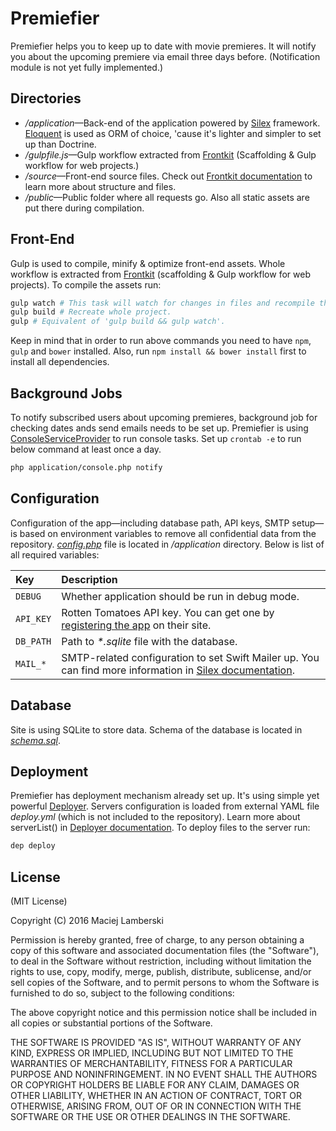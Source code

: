 # Premiefier

Premiefier helps you to keep up to date with movie premieres. It will notify you about the upcoming premiere via email three days before. (Notification module is not yet fully implemented.)

## Directories

* _/application_—Back-end of the application powered by [Silex](https://github.com/silexphp/Silex) framework. [Eloquent](https://laravel.com/docs/eloquent) is used as ORM of choice, 'cause it's lighter and simpler to set up than Doctrine.
* _/gulpfile.js_—Gulp workflow extracted from [Frontkit](https://github.com/lamberski/frontkit) (Scaffolding & Gulp workflow for web projects.)
* _/source_—Front-end source files. Check out [Frontkit documentation](https://github.com/lamberski/frontkit/blob/master/README.md) to learn more about structure and files.
* _/public_—Public folder where all requests go. Also all static assets are put there during compilation.

## Front-End

Gulp is used to compile, minify & optimize front-end assets. Whole workflow is extracted from [Frontkit](https://github.com/lamberski/frontkit) (scaffolding & Gulp workflow for web projects). To compile the assets run:

```bash
gulp watch # This task will watch for changes in files and recompile them as needed.
gulp build # Recreate whole project.
gulp # Equivalent of 'gulp build && gulp watch'.
```

Keep in mind that in order to run above commands you need to have `npm`, `gulp` and `bower` installed.  Also, run `npm install && bower install` first to install all dependencies.

## Background Jobs

To notify subscribed users about upcoming premieres, background job for checking dates ands send emails needs to be set up. Premiefier is using [ConsoleServiceProvider](https://github.com/KnpLabs/ConsoleServiceProvider) to run console tasks. Set up `crontab -e` to run below command at least once a day.

```bash
php application/console.php notify
```

## Configuration

Configuration of the app—including database path, API keys, SMTP setup—is based on environment variables to remove all confidential data from the repository. [_config.php_](application/config.php) file is located in _/application_ directory. Below is list of all required variables:

| Key | Description |
| :--- | :--- |
| `DEBUG`   | Whether application should be run in debug mode. |
| `API_KEY` | Rotten Tomatoes API key. You can get one by [registering the app](http://developer.rottentomatoes.com/) on their site. |
| `DB_PATH` | Path to _*.sqlite_ file with the database. |
| `MAIL_*`  | SMTP-related configuration to set Swift Mailer up. You can find more information in [Silex documentation](http://silex.sensiolabs.org/doc/providers/swiftmailer.html). |

## Database

Site is using SQLite to store data. Schema of the database is located in [_schema.sql_](schema.sql).

## Deployment

Premiefier has deployment mechanism already set up. It's using simple yet powerful [Deployer](http://deployer.org/). Servers configuration is loaded from external YAML file _deploy.yml_ (which is not included to the repository). Learn more about serverList() in [Deployer documentation](http://deployer.org/docs/servers). To deploy files to the server run:

```bash
dep deploy
```

## License

(MIT License)

Copyright (C) 2016 Maciej Lamberski

Permission is hereby granted, free of charge, to any person obtaining a copy of this software and associated documentation files (the "Software"), to deal in the Software without restriction, including without limitation the rights to use, copy, modify, merge, publish, distribute, sublicense, and/or sell copies of the Software, and to permit persons to whom the Software is furnished to do so, subject to the following conditions:

The above copyright notice and this permission notice shall be included in all copies or substantial portions of the Software.

THE SOFTWARE IS PROVIDED "AS IS", WITHOUT WARRANTY OF ANY KIND, EXPRESS OR IMPLIED, INCLUDING BUT NOT LIMITED TO THE WARRANTIES OF MERCHANTABILITY, FITNESS FOR A PARTICULAR PURPOSE AND NONINFRINGEMENT. IN NO EVENT SHALL THE AUTHORS OR COPYRIGHT HOLDERS BE LIABLE FOR ANY CLAIM, DAMAGES OR OTHER LIABILITY, WHETHER IN AN ACTION OF CONTRACT, TORT OR OTHERWISE, ARISING FROM, OUT OF OR IN CONNECTION WITH THE SOFTWARE OR THE USE OR OTHER DEALINGS IN THE SOFTWARE.

